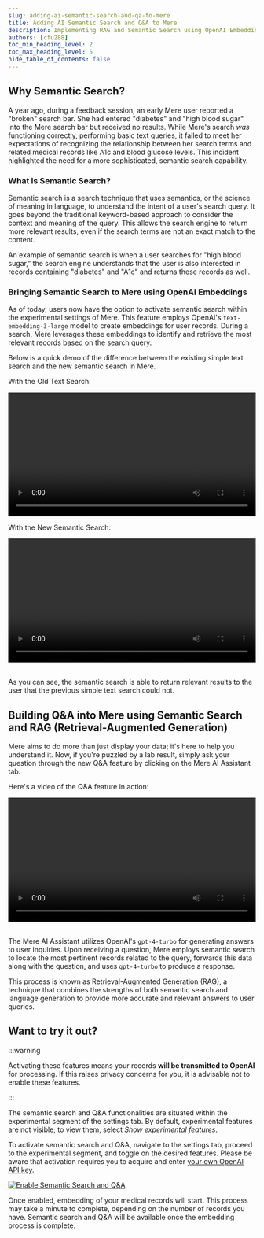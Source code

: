 ```yaml
---
slug: adding-ai-semantic-search-and-qa-to-mere
title: Adding AI Semantic Search and Q&A to Mere
description: Implementing RAG and Semantic Search using OpenAI Embeddings and GPT-4-Turbo
authors: [cfu288]
toc_min_heading_level: 2
toc_max_heading_level: 5
hide_table_of_contents: false
---
```


## Why Semantic Search?

A year ago, during a feedback session, an early Mere user reported a "broken" search bar. She had entered "diabetes" and "high blood sugar" into the Mere search bar but received no results. While Mere's search _was_ functioning correctly, performing basic text queries, it failed to meet her expectations of recognizing the relationship between her search terms and related medical records like A1c and blood glucose levels. This incident highlighted the need for a more sophisticated, semantic search capability.

<!--truncate-->

### What is Semantic Search?

Semantic search is a search technique that uses semantics, or the science of meaning in language, to understand the intent of a user's search query. It goes beyond the traditional keyword-based approach to consider the context and meaning of the query. This allows the search engine to return more relevant results, even if the search terms are not an exact match to the content.

An example of semantic search is when a user searches for "high blood sugar," the search engine understands that the user is also interested in records containing "diabetes" and "A1c" and returns these records as well.

### Bringing Semantic Search to Mere using OpenAI Embeddings

As of today, users now have the option to activate semantic search within the experimental settings of Mere. This feature employs OpenAI's `text-embedding-3-large` model to create embeddings for user records. During a search, Mere leverages these embeddings to identify and retrieve the most relevant records based on the search query.

Below is a quick demo of the difference between the existing simple text search and the new semantic search in Mere.

<div className="flex-col sm:flex-row flex w-full gap-1">
    <div className="">
        <p>With the Old Text Search:</p>
        <video width="100%" height="auto" controls>
            <source src="/vid/ExactSearch.mp4" type="video/mp4" alt="Exact search demo"/>
            Your browser does not support the video tag.
        </video>
    </div>
    <div>
        <p>With the New Semantic Search:</p>
        <video width="100%" height="auto" controls>
            <source src="/vid/SemanticSearch.mp4" type="video/mp4" alt="Semantic search demo"/>
            Your browser does not support the video tag.
        </video>
    </div>
</div>
<br/>

As you can see, the semantic search is able to return relevant results to the user that the previous simple text search could not.

## Building Q&A into Mere using Semantic Search and RAG (Retrieval-Augmented Generation)

Mere aims to do more than just display your data; it's here to help you understand it. Now, if you're puzzled by a lab result, simply ask your question through the new Q&A feature by clicking on the Mere AI Assistant tab.

Here's a video of the Q&A feature in action:

<div className="flex w-full p-2">
        <video width="100%" height="auto" controls>
            <source src="/vid/DoIHaveAnemiaDemo.mp4" type="video/mp4" alt="Q&A demo"/>
            Your browser does not support the video tag.
        </video>
</div>
<br/>

The Mere AI Assistant utilizes OpenAI's `gpt-4-turbo` for generating answers to user inquiries. Upon receiving a question, Mere employs semantic search to locate the most pertinent records related to the query, forwards this data along with the question, and uses `gpt-4-turbo` to produce a response.

This process is known as Retrieval-Augmented Generation (RAG), a technique that combines the strengths of both semantic search and language generation to provide more accurate and relevant answers to user queries.

## Want to try it out?

:::warning

Activating these features means your records **will be transmitted to OpenAI** for processing. If this raises privacy concerns for you, it is advisable not to enable these features.

:::

The semantic search and Q&A functionalities are situated within the experimental segment of the settings tab. By default, experimental features are not visible; to view them, select _Show experimental features_.

To activate semantic search and Q&A, navigate to the settings tab, proceed to the experimental segment, and toggle on the desired features. Please be aware that activation requires you to acquire and enter [your own OpenAI API key](https://help.openai.com/en/articles/4936850-where-do-i-find-my-api-key).

[![Enable Semantic Search and Q&A](/img/openai_experimental_setting.png)](/img/openai_experimental_setting.png)

Once enabled, embedding of your medical records will start. This process may take a minute to complete, depending on the number of records you have. Semantic search and Q&A will be available once the embedding process is complete.
